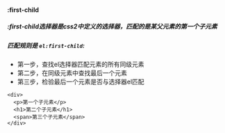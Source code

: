 #### :first-child
##### :first-child选择器是css2中定义的选择器，匹配的是某父元素的第一个子元素
##### 匹配规则是 `el:first-child`: 
 * 第一步，查找el选择器匹配元素的所有同级元素
 * 第二步，在同级元素中查找最后一个元素
 * 第三步，检验最后一个元素是否与选择器el匹配
 


```
<div>
  <p>第一个子元素</p>
  <h1>第二个子元素</h1>
  <span>第三个子元素</span>
</div>
```

